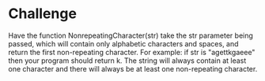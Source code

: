 # Challenge
Have the function NonrepeatingCharacter(str) take the str parameter being passed, which will contain only alphabetic characters and spaces, and return the first non-repeating character. For example: if str is "agettkgaeee" then your program should return k. The string will always contain at least one character and there will always be at least one non-repeating character. 